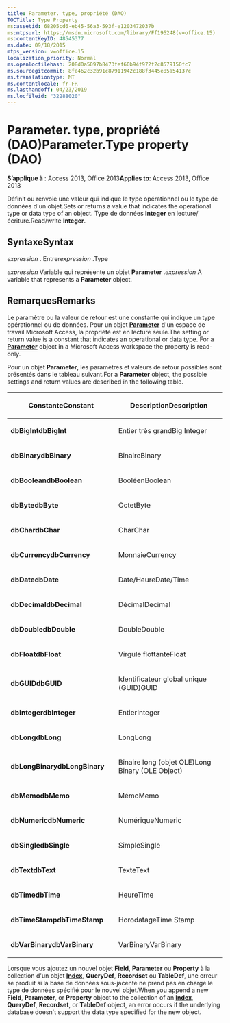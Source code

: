 ```yaml
---
title: Parameter. type, propriété (DAO)
TOCTitle: Type Property
ms:assetid: 68205cd6-eb45-56a3-593f-e1203472037b
ms:mtpsurl: https://msdn.microsoft.com/library/Ff195248(v=office.15)
ms:contentKeyID: 48545377
ms.date: 09/18/2015
mtps_version: v=office.15
localization_priority: Normal
ms.openlocfilehash: 208d0a5097b8473fef60b94f972f2c8579150fc7
ms.sourcegitcommit: 8fe462c32b91c87911942c188f3445e85a54137c
ms.translationtype: MT
ms.contentlocale: fr-FR
ms.lasthandoff: 04/23/2019
ms.locfileid: "32288020"
---
```

# <a name="parametertype-property-dao"></a><span data-ttu-id="3c513-102">Parameter. type, propriété (DAO)</span><span class="sxs-lookup"><span data-stu-id="3c513-102">Parameter.Type property (DAO)</span></span>


<span data-ttu-id="3c513-103">**S’applique à** : Access 2013, Office 2013</span><span class="sxs-lookup"><span data-stu-id="3c513-103">**Applies to**: Access 2013, Office 2013</span></span>

<span data-ttu-id="3c513-104">Définit ou renvoie une valeur qui indique le type opérationnel ou le type de données d'un objet.</span><span class="sxs-lookup"><span data-stu-id="3c513-104">Sets or returns a value that indicates the operational type or data type of an object.</span></span> <span data-ttu-id="3c513-105">Type de données **Integer** en lecture/écriture.</span><span class="sxs-lookup"><span data-stu-id="3c513-105">Read/write **Integer**.</span></span>

## <a name="syntax"></a><span data-ttu-id="3c513-106">Syntaxe</span><span class="sxs-lookup"><span data-stu-id="3c513-106">Syntax</span></span>

<span data-ttu-id="3c513-107">*expression* . Entrer</span><span class="sxs-lookup"><span data-stu-id="3c513-107">*expression* .Type</span></span>

<span data-ttu-id="3c513-108">*expression* Variable qui représente un objet **Parameter** .</span><span class="sxs-lookup"><span data-stu-id="3c513-108">*expression* A variable that represents a **Parameter** object.</span></span>

## <a name="remarks"></a><span data-ttu-id="3c513-109">Remarques</span><span class="sxs-lookup"><span data-stu-id="3c513-109">Remarks</span></span>

<span data-ttu-id="3c513-p102">Le paramètre ou la valeur de retour est une constante qui indique un type opérationnel ou de données. Pour un objet **[Parameter](parameter-object-dao.md)** d'un espace de travail Microsoft Access, la propriété est en lecture seule.</span><span class="sxs-lookup"><span data-stu-id="3c513-p102">The setting or return value is a constant that indicates an operational or data type. For a **[Parameter](parameter-object-dao.md)** object in a Microsoft Access workspace the property is read-only.</span></span>

<span data-ttu-id="3c513-112">Pour un objet **Parameter**, les paramètres et valeurs de retour possibles sont présentés dans le tableau suivant.</span><span class="sxs-lookup"><span data-stu-id="3c513-112">For a **Parameter** object, the possible settings and return values are described in the following table.</span></span>

<table>
<colgroup>
<col style="width: 50%" />
<col style="width: 50%" />
</colgroup>
<thead>
<tr class="header">
<th><p><span data-ttu-id="3c513-113">Constante</span><span class="sxs-lookup"><span data-stu-id="3c513-113">Constant</span></span></p></th>
<th><p><span data-ttu-id="3c513-114">Description</span><span class="sxs-lookup"><span data-stu-id="3c513-114">Description</span></span></p></th>
</tr>
</thead>
<tbody>
<tr class="odd">
<td><p><span data-ttu-id="3c513-115"><strong>dbBigInt</strong></span><span class="sxs-lookup"><span data-stu-id="3c513-115"><strong>dbBigInt</strong></span></span></p></td>
<td><p><span data-ttu-id="3c513-116">Entier très grand</span><span class="sxs-lookup"><span data-stu-id="3c513-116">Big Integer</span></span></p></td>
</tr>
<tr class="even">
<td><p><span data-ttu-id="3c513-117"><strong>dbBinary</strong></span><span class="sxs-lookup"><span data-stu-id="3c513-117"><strong>dbBinary</strong></span></span></p></td>
<td><p><span data-ttu-id="3c513-118">Binaire</span><span class="sxs-lookup"><span data-stu-id="3c513-118">Binary</span></span></p></td>
</tr>
<tr class="odd">
<td><p><span data-ttu-id="3c513-119"><strong>dbBoolean</strong></span><span class="sxs-lookup"><span data-stu-id="3c513-119"><strong>dbBoolean</strong></span></span></p></td>
<td><p><span data-ttu-id="3c513-120">Booléen</span><span class="sxs-lookup"><span data-stu-id="3c513-120">Boolean</span></span></p></td>
</tr>
<tr class="even">
<td><p><span data-ttu-id="3c513-121"><strong>dbByte</strong></span><span class="sxs-lookup"><span data-stu-id="3c513-121"><strong>dbByte</strong></span></span></p></td>
<td><p><span data-ttu-id="3c513-122">Octet</span><span class="sxs-lookup"><span data-stu-id="3c513-122">Byte</span></span></p></td>
</tr>
<tr class="odd">
<td><p><span data-ttu-id="3c513-123"><strong>dbChar</strong></span><span class="sxs-lookup"><span data-stu-id="3c513-123"><strong>dbChar</strong></span></span></p></td>
<td><p><span data-ttu-id="3c513-124">Char</span><span class="sxs-lookup"><span data-stu-id="3c513-124">Char</span></span></p></td>
</tr>
<tr class="even">
<td><p><span data-ttu-id="3c513-125"><strong>dbCurrency</strong></span><span class="sxs-lookup"><span data-stu-id="3c513-125"><strong>dbCurrency</strong></span></span></p></td>
<td><p><span data-ttu-id="3c513-126">Monnaie</span><span class="sxs-lookup"><span data-stu-id="3c513-126">Currency</span></span></p></td>
</tr>
<tr class="odd">
<td><p><span data-ttu-id="3c513-127"><strong>dbDate</strong></span><span class="sxs-lookup"><span data-stu-id="3c513-127"><strong>dbDate</strong></span></span></p></td>
<td><p><span data-ttu-id="3c513-128">Date/Heure</span><span class="sxs-lookup"><span data-stu-id="3c513-128">Date/Time</span></span></p></td>
</tr>
<tr class="even">
<td><p><span data-ttu-id="3c513-129"><strong>dbDecimal</strong></span><span class="sxs-lookup"><span data-stu-id="3c513-129"><strong>dbDecimal</strong></span></span></p></td>
<td><p><span data-ttu-id="3c513-130">Décimal</span><span class="sxs-lookup"><span data-stu-id="3c513-130">Decimal</span></span></p></td>
</tr>
<tr class="odd">
<td><p><span data-ttu-id="3c513-131"><strong>dbDouble</strong></span><span class="sxs-lookup"><span data-stu-id="3c513-131"><strong>dbDouble</strong></span></span></p></td>
<td><p><span data-ttu-id="3c513-132">Double</span><span class="sxs-lookup"><span data-stu-id="3c513-132">Double</span></span></p></td>
</tr>
<tr class="even">
<td><p><span data-ttu-id="3c513-133"><strong>dbFloat</strong></span><span class="sxs-lookup"><span data-stu-id="3c513-133"><strong>dbFloat</strong></span></span></p></td>
<td><p><span data-ttu-id="3c513-134">Virgule flottante</span><span class="sxs-lookup"><span data-stu-id="3c513-134">Float</span></span></p></td>
</tr>
<tr class="odd">
<td><p><span data-ttu-id="3c513-135"><strong>dbGUID</strong></span><span class="sxs-lookup"><span data-stu-id="3c513-135"><strong>dbGUID</strong></span></span></p></td>
<td><p><span data-ttu-id="3c513-136">Identificateur global unique (GUID)</span><span class="sxs-lookup"><span data-stu-id="3c513-136">GUID</span></span></p></td>
</tr>
<tr class="even">
<td><p><span data-ttu-id="3c513-137"><strong>dbInteger</strong></span><span class="sxs-lookup"><span data-stu-id="3c513-137"><strong>dbInteger</strong></span></span></p></td>
<td><p><span data-ttu-id="3c513-138">Entier</span><span class="sxs-lookup"><span data-stu-id="3c513-138">Integer</span></span></p></td>
</tr>
<tr class="odd">
<td><p><span data-ttu-id="3c513-139"><strong>dbLong</strong></span><span class="sxs-lookup"><span data-stu-id="3c513-139"><strong>dbLong</strong></span></span></p></td>
<td><p><span data-ttu-id="3c513-140">Long</span><span class="sxs-lookup"><span data-stu-id="3c513-140">Long</span></span></p></td>
</tr>
<tr class="even">
<td><p><span data-ttu-id="3c513-141"><strong>dbLongBinary</strong></span><span class="sxs-lookup"><span data-stu-id="3c513-141"><strong>dbLongBinary</strong></span></span></p></td>
<td><p><span data-ttu-id="3c513-142">Binaire long (objet OLE)</span><span class="sxs-lookup"><span data-stu-id="3c513-142">Long Binary (OLE Object)</span></span></p></td>
</tr>
<tr class="odd">
<td><p><span data-ttu-id="3c513-143"><strong>dbMemo</strong></span><span class="sxs-lookup"><span data-stu-id="3c513-143"><strong>dbMemo</strong></span></span></p></td>
<td><p><span data-ttu-id="3c513-144">Mémo</span><span class="sxs-lookup"><span data-stu-id="3c513-144">Memo</span></span></p></td>
</tr>
<tr class="even">
<td><p><span data-ttu-id="3c513-145"><strong>dbNumeric</strong></span><span class="sxs-lookup"><span data-stu-id="3c513-145"><strong>dbNumeric</strong></span></span></p></td>
<td><p><span data-ttu-id="3c513-146">Numérique</span><span class="sxs-lookup"><span data-stu-id="3c513-146">Numeric</span></span></p></td>
</tr>
<tr class="odd">
<td><p><span data-ttu-id="3c513-147"><strong>dbSingle</strong></span><span class="sxs-lookup"><span data-stu-id="3c513-147"><strong>dbSingle</strong></span></span></p></td>
<td><p><span data-ttu-id="3c513-148">Simple</span><span class="sxs-lookup"><span data-stu-id="3c513-148">Single</span></span></p></td>
</tr>
<tr class="even">
<td><p><span data-ttu-id="3c513-149"><strong>dbText</strong></span><span class="sxs-lookup"><span data-stu-id="3c513-149"><strong>dbText</strong></span></span></p></td>
<td><p><span data-ttu-id="3c513-150">Texte</span><span class="sxs-lookup"><span data-stu-id="3c513-150">Text</span></span></p></td>
</tr>
<tr class="odd">
<td><p><span data-ttu-id="3c513-151"><strong>dbTime</strong></span><span class="sxs-lookup"><span data-stu-id="3c513-151"><strong>dbTime</strong></span></span></p></td>
<td><p><span data-ttu-id="3c513-152">Heure</span><span class="sxs-lookup"><span data-stu-id="3c513-152">Time</span></span></p></td>
</tr>
<tr class="even">
<td><p><span data-ttu-id="3c513-153"><strong>dbTimeStamp</strong></span><span class="sxs-lookup"><span data-stu-id="3c513-153"><strong>dbTimeStamp</strong></span></span></p></td>
<td><p><span data-ttu-id="3c513-154">Horodatage</span><span class="sxs-lookup"><span data-stu-id="3c513-154">Time Stamp</span></span></p></td>
</tr>
<tr class="odd">
<td><p><span data-ttu-id="3c513-155"><strong>dbVarBinary</strong></span><span class="sxs-lookup"><span data-stu-id="3c513-155"><strong>dbVarBinary</strong></span></span></p></td>
<td><p><span data-ttu-id="3c513-156">VarBinary</span><span class="sxs-lookup"><span data-stu-id="3c513-156">VarBinary</span></span></p></td>
</tr>
</tbody>
</table>


<span data-ttu-id="3c513-157">Lorsque vous ajoutez un nouvel objet **Field**, **Parameter** ou **Property** à la collection d'un objet **[Index](index-object-dao.md)**, **QueryDef**, **Recordset** ou **TableDef**, une erreur se produit si la base de données sous-jacente ne prend pas en charge le type de données spécifié pour le nouvel objet.</span><span class="sxs-lookup"><span data-stu-id="3c513-157">When you append a new **Field**, **Parameter**, or **Property** object to the collection of an **[Index](index-object-dao.md)**, **QueryDef**, **Recordset**, or **TableDef** object, an error occurs if the underlying database doesn't support the data type specified for the new object.</span></span>

